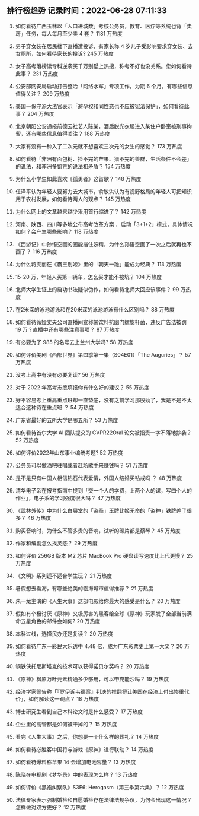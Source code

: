
## 排行榜趋势 记录时间：2022-06-28 07:11:33
  
  1. 如何看待广西玉林以「人口进城数」考核公务员，教育、医疗等系统也背「卖房」任务，每人每月至少卖 4 套？ 1181 万热度
    
  2. 男子穿女装在居民楼下直播遭投诉，有家长称 4 岁儿子受影响要求穿女装、去女厕所，如何看待家长的投诉? 245 万热度
    
  3. 女子高考落榜读专科逆袭买千万别墅上热搜，称考不好也没关系。您如何看待此事？ 231 万热度
    
  4. 公安部网安局启动打击整治「网络水军」专项工作，为期 6 个月，有哪些信息值得关注？ 209 万热度
    
  5. 美国一保守派大法官表示「避孕权和同性恋也不应被宪法保护」，如何看待此事？ 204 万热度
    
  6. 北京朝阳公安通报前德云社艺人陈某，酒后脱光衣服进入某住户卧室被刑事拘留，还有哪些信息值得关注？ 188 万热度
    
  7. 大家有没有一种入了二次元就不想喜欢三次元的女生的感觉？ 173 万热度
    
  8. 如何看待「非洲有面包树、捡不完的芒果、猎不完的兽群，生活条件不会差」的说法，和非洲多饥荒的说法相矛盾？ 154 万热度
    
  9. 为什么小学生如此喜欢《孤勇者》这首歌？ 148 万热度
    
  10. 任泽平认为年轻人要努力去大城市，俞敏洪认为有视野格局的年轻人可把知识用于农村发展，如何看待两人的观点？ 145 万热度
    
  11. 为什么网上的文章越来越少采用首行缩进了？ 142 万热度
    
  12. 河南、陕西、四川等多地公布高考改革方案 ，启动「3+1+2」模式，具体情况如何？会产生哪些影响？ 118 万热度
    
  13. 《西游记》中孙悟空画的圈能挡住妖精，为什么孙悟空画了一次之后就再也不画了？ 116 万热度
    
  14. 为什么蒋雯丽在《霸王别姬》里的「朝天一跪」能成为经典？ 113 万热度
    
  15. 15-20 万，年轻人买第一辆车，怎么买才能不被坑？ 104 万热度
    
  16. 北师大学生证上的启功书法疑似伪作，如何看待北师大回应该事件？ 99 万热度
    
  17. 在2米深的泳池游泳和在20米深的泳池游泳有什么区别吗？ 88 万热度
    
  18. 如何看待薇娅丈夫公司直播间宣称某饮料抗幽门螺旋杆菌，违反广告法被罚 19 万？直播中还有哪些注意事项？ 87 万热度
    
  19. 有必要为了 985 的名号去上兰州大学吗? 58 万热度
    
  20. 如何评价美剧《西部世界》第四季第一集（S04E01）「The Auguries」？ 57 万热度
    
  21. 没考上高中有没有必要复读? 56 万热度
    
  22. 对于 2022 年高考志愿填报你有什么好的建议？ 55 万热度
    
  23. 好不容易考上重高重点班却一直垫底，没有之前学习那股劲了，我是不是不太适合这种待在重点班 ？ 54 万热度
    
  24. 广东省最好的五所大学是哪五所？ 53 万热度
    
  25. 如何看待首尔大学 AI 团队提交的 CVPR22Oral 论文被指责一字不落地抄袭？ 52 万热度
    
  26. 如何评价2022年山东事业编统考题? 52 万热度
    
  27. 公务员可以做酒吧驻唱或者赶场歌手来赚钱吗？ 51 万热度
    
  28. 是不是只有中国人相信钻石代表爱情，外国人结婚买钻戒吗 ？ 48 万热度
    
  29. 清华电子系在报考指南中提到「交一个人的学费，上两个人的课，写四个人的作业」，电子系的学习强度很大吗？ 47 万热度
    
  30. 《武林外传》中为什么白展堂的「盗圣」玉牌比姬无命的「盗神」铁牌差了很多？ 46 万热度
    
  31. 购买音响时，为什么不管多贵的音响，试听的碟片都是蔡琴？ 45 万热度
    
  32. 作家和编剧怎么找灵感？ 29 万热度
    
  33. 如何评价 256GB  版本 M2 芯片 MacBook Pro 硬盘读写速度比上代更慢？ 25 万热度
    
  34. 《文明》系列适不适合学生玩？ 21 万热度
    
  35. 暑假想去看海，有哪些绝美的临海城市值得推荐？ 21 万热度
    
  36. 朱一龙主演的《人生大事》这部电影给你最大的感受是什么？ 20 万热度
    
  37. 假如有个极讨厌《原神》又极厉害的黑客给全球《原神》玩家发了全部当前满命五星角色的邮件会如何? 20 万热度
    
  38. 本科过线，选择民办还是复读？ 20 万热度
    
  39. 如何看待广东一彩民大乐透中 4.48 亿，成为广东彩票史上第一大奖？ 20 万热度
    
  40. 钢铁侠托尼斯塔克的技术可以获得诺贝尔奖吗？ 20 万热度
    
  41. 《原神》枫原万叶元素精通多少够用，可以带充能沙吗？ 19 万热度
    
  42. 经济学家警告称「『罗伊诉韦德案』判决的推翻将让美国在经济上付出惨重代价」，如何解读这一观点？ 18 万热度
    
  43. 博士研究生看到自己本科论文时是什么感受？ 17 万热度
    
  44. 企业里的高管都是如何被干掉的？ 15 万热度
    
  45. 看完《人生大事》之后，你想要一个什么样的葬礼？ 14 万热度
    
  46. 如何看待必胜客中国将与游戏《原神》进行联动？ 14 万热度
    
  47. 如何看待爆料称苹果 14 会增加电池容量？ 13 万热度
    
  48. 陈晓在电视剧《梦华录》中的表现怎么样？ 13 万热度
    
  49. 如何评价《黑袍纠察队》S3E6: Herogasm（第三季第六集）？ 12 万热度
    
  50. 法律专家表示强制婚检和自愿婚检存在法律法规争议，为何会出现这一情况？怎样做对双方更好？ 12 万热度
    